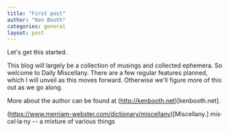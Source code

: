 ```yaml
---
title: "First post"
author: "Ken Booth"
categories: general
layout: post
---
```


Let's get this started.

This blog will largely be a collection of musings and collected ephemera. So welcome to Daily Miscellany. There are a few regular features planned, which I will unveil as this moves forward. Otherwise we'll figure more of this out as we go along.

More about the author can be found at (http://kenbooth.net)[kenbooth.net].

(https://www.merriam-webster.com/dictionary/miscellany)[Miscellany.] mis·​cel·​la·​ny -- a mixture of various things
